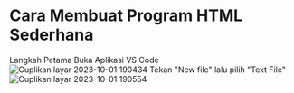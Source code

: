# Cara Membuat Program HTML Sederhana
Langkah Petama Buka Aplikasi VS Code
![Cuplikan layar 2023-10-01 190434](https://github.com/Diska404/Lab1Web/assets/115615910/966bd0d0-dcce-4f90-bad6-699712ebca29)
Tekan "New file" lalu pilih "Text File"
![Cuplikan layar 2023-10-01 190554](https://github.com/Diska404/Lab1Web/assets/115615910/f35d02f6-7307-496f-ae46-198b8e5b2e6e)

